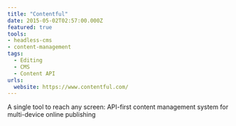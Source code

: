 ```yaml
---
title: "Contentful"
date: 2015-05-02T02:57:00.000Z
featured: true
tools:
- headless-cms
- content-management
tags:
  - Editing
  - CMS
  - Content API
urls:
  website: https://www.contentful.com/
---
```

A single tool to reach any screen: API-first content management system for multi-device online publishing
